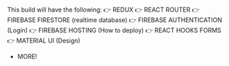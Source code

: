 This build will have the following:
👉 REDUX
👉 REACT ROUTER
👉 FIREBASE FIRESTORE (realtime database)
👉 FIREBASE AUTHENTICATION (Login)
👉 FIREBASE HOSTING (How to deploy)
👉 REACT HOOKS FORMS
👉 MATERIAL UI (Design)
+ MORE!
